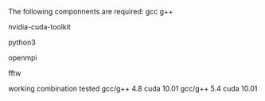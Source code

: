 The following componnents are required:
gcc
g++

nvidia-cuda-toolkit

python3

openmpi

fftw

working combination tested
gcc/g++ 4.8 cuda 10.01
gcc/g++ 5.4 cuda 10.01
